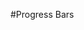 #Progress Bars

<div class="progress large-6">
	<span class="meter" style="width: 40%"></span>
</div>
<div class="radius progress success large-8">
	<span class="meter" style="width: 80%"></span>
</div>
<div class="nice round progress alert large-10">
	<span class="meter" style="width: 30%"></span>
</div>
<div class="nice secondary progress">
	<span class="meter" style="width: 50%"></span>
</div>